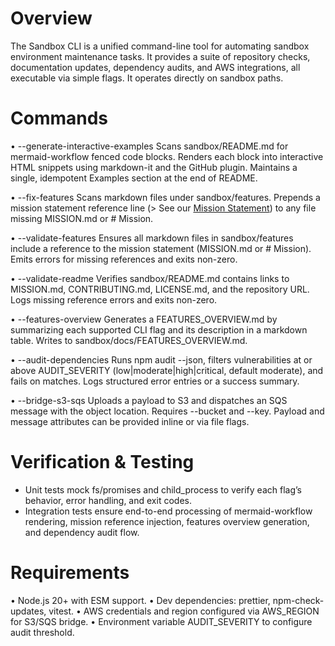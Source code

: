 # Overview

The Sandbox CLI is a unified command-line tool for automating sandbox environment maintenance tasks. It provides a suite of repository checks, documentation updates, dependency audits, and AWS integrations, all executable via simple flags. It operates directly on sandbox paths.

# Commands

• --generate-interactive-examples
  Scans sandbox/README.md for mermaid-workflow fenced code blocks. Renders each block into interactive HTML snippets using markdown-it and the GitHub plugin. Maintains a single, idempotent Examples section at the end of README.

• --fix-features
  Scans markdown files under sandbox/features. Prepends a mission statement reference line (> See our [Mission Statement](../../MISSION.md)) to any file missing MISSION.md or # Mission.

• --validate-features
  Ensures all markdown files in sandbox/features include a reference to the mission statement (MISSION.md or # Mission). Emits errors for missing references and exits non-zero.

• --validate-readme
  Verifies sandbox/README.md contains links to MISSION.md, CONTRIBUTING.md, LICENSE.md, and the repository URL. Logs missing reference errors and exits non-zero.

• --features-overview
  Generates a FEATURES_OVERVIEW.md by summarizing each supported CLI flag and its description in a markdown table. Writes to sandbox/docs/FEATURES_OVERVIEW.md.

• --audit-dependencies
  Runs npm audit --json, filters vulnerabilities at or above AUDIT_SEVERITY (low|moderate|high|critical, default moderate), and fails on matches. Logs structured error entries or a success summary.

• --bridge-s3-sqs
  Uploads a payload to S3 and dispatches an SQS message with the object location. Requires --bucket and --key. Payload and message attributes can be provided inline or via file flags.

# Verification & Testing

- Unit tests mock fs/promises and child_process to verify each flag’s behavior, error handling, and exit codes.
- Integration tests ensure end-to-end processing of mermaid-workflow rendering, mission reference injection, features overview generation, and dependency audit flow.

# Requirements

• Node.js 20+ with ESM support.
• Dev dependencies: prettier, npm-check-updates, vitest.
• AWS credentials and region configured via AWS_REGION for S3/SQS bridge.
• Environment variable AUDIT_SEVERITY to configure audit threshold.
